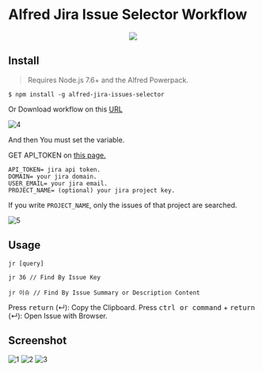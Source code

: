 # Alfred Jira Issue Selector Workflow

<center>
    <a href="https://npmjs.org/package/alfred-jira-issues-selector">
        <img src="https://img.shields.io/npm/v/alfred-jira-issues-selector.svg"/>
    </a>
</center>

## Install

> Requires Node.js 7.6+ and the Alfred Powerpack.

```shell
$ npm install -g alfred-jira-issues-selector
```

Or
Download workflow on this [URL](http://www.packal.org/workflow/jira-issues-selector)

![4](https://user-images.githubusercontent.com/7090906/131052352-81c5dc6f-00e7-436b-9ba8-e5118f0ee2bf.png)

And then You must set the variable.

GET API_TOKEN on [this page.](https://id.atlassian.com/manage-profile/security/api-tokens)

```
API_TOKEN= jira api token.
DOMAIN= your jira domain.
USER_EMAIL= your jira email.
PROJECT_NAME= (optional) your jira project key.
```

If you write `PROJECT_NAME`, only the issues of that project are searched.

![5](https://user-images.githubusercontent.com/7090906/131052355-e673c570-3320-4f58-ba84-1a8cbb2ffdfe.png)

## Usage

```
jr [query]
```

```
jr 36 // Find By Issue Key
```

```
jr 이슈 // Find By Issue Summary or Description Content
```

Press <kbd>return</kbd> (↵): Copy the Clipboard.
Press <kbd>ctrl or command</kbd> + <kbd>return</kbd> (↵): Open Issue with Browser.

## Screenshot

![1](https://user-images.githubusercontent.com/7090906/131052343-9ad56dd0-5a68-4547-a424-83645fb9abb1.png)
![2](https://user-images.githubusercontent.com/7090906/131052345-6cf8a12b-0630-407c-88c7-934b1651d413.png)
![3](https://user-images.githubusercontent.com/7090906/131052348-6634b83d-bc7b-4af6-ae0b-310e2bbe04c1.png)
